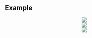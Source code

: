 ## Example
<div align="center">
  <img src="https://skillicons.dev/icons?i=ts,java,php,react,next,vue,tailwind,laravel,nest,mongo,firebase,postgres" />
</div>

<div align="center">
  <img src="https://github-profile-trophy.vercel.app/?username=Chia1104&theme=nord" />
</div>

<div align="center">
  <img src="https://leetcode.card.workers.dev/Chia1104?theme=nord&font=baloo&extension=activity" />
</div>

